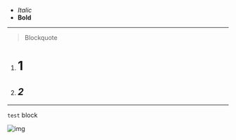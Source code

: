 - _Italic_
- **Bold**
---
> Blockquote
1. # **1**
2. ## _2_
---
`test` block

![img](https://i.redd.it/romw2motmfy51.jpg)
